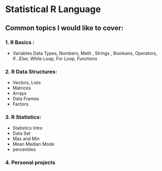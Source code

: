 # Statistical R Language
## Common topics I would like to cover:

### 1. R Basics :
   * Variables Data Types, Numbers,  Math , Strings , Booleans, Operators, If...Else, While Loop, For Loop, Functions
   
### 2. R Data Structures:
   * Vectors, Lists
   * Matrices
   * Arrays
   * Data Frames
   * Factors.

### 3. R Statistics: 
   * Statistics Intro
   * Data Set
   * Max and Min
   * Mean Median Mode
   * percentiles
   
### 4. Personal projects
   
